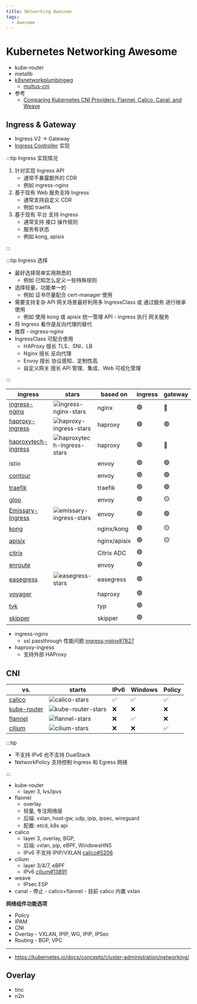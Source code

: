 ```yaml
---
title: Networking Awesome
tags:
  - Awesome
---
```


# Kubernetes Networking Awesome

- kube-router
- metallb
- [k8snetworkplumbingwg](https://github.com/k8snetworkplumbingwg)
  - [multus-cni](https://github.com/k8snetworkplumbingwg/multus-cni)
- 参考
  - [Comparing Kubernetes CNI Providers: Flannel, Calico, Canal, and Weave](https://rancher.com/blog/2019/2019-03-21-comparing-kubernetes-cni-providers-flannel-calico-canal-and-weave/)

## Ingress & Gateway

- Ingress V2 -> Gateway
- [Ingress Controller](https://kubernetes.io/docs/concepts/services-networking/ingress-controllers/#additional-controllers) 实现

:::tip Ingress 实现情况

1. 针对实现 Ingress API
   - 通常不暴露额外的 CDR
   - 例如 ingress-nginx
2. 基于现有 Web 服务支持 Ingress
   - 通常支持自定义 CDR
   - 例如 traefik
3. 基于现有 平台 支持 Ingress
   - 通常支持 接口 操作规则
   - 服务有状态
   - 例如 kong, apisix

:::

:::tip Ingress 选择

- 最好选择简单实用熟悉的
  - 例如 已知怎么定义一些特殊规则
- 选择轻量，功能单一的
  - 例如 证书尽量配合 cert-manager 使用
- 需要支持复杂 API 网关场景最好利用多 IngressClass 或 通过服务 进行继承使用
  - 例如 使用 kong 或 apisix 统一管理 API - ingress 执行 网关服务
- 将 Ingress 看作是反向代理的替代
- 推荐 - ingress-nginx
- IngressClass 可配合使用
  - HAProxy 擅长 TLS、SNI、LB
  - Nginx 擅长 反向代理
  - Envoy 擅长 协议感知、定制性高
  - 自定义网关 擅长 API 管理、集成、Web 可视化管理

:::

| ingress               | stars                        | based on     | ingress | gateway | governance    |
| --------------------- | ---------------------------- | ------------ | ------- | ------- | ------------- |
| [ingress-nginx]       | ![ingress-nginx-stars]       | nginx        | 🟢      | 🔴      |
| [haproxy-ingress]     | ![haproxy-ingress-stars]     | haproxy      | 🟢      | 🟢      |
| [haproxytech-ingress] | ![haproxytech-ingress-stars] | haproxy      | 🟢      | 🔴      | haproxytech   |
| istio                 |                              | envoy        | 🟢      | 🟢      | CNCF/google   |
| [contour]             |                              | envoy        | 🟢      | 🟢      | CNCF          |
| [traefik]             |                              | traefik      | 🟢      | 🟢      |
| [gloo]                |                              | envoy        | 🟢      | 🟡      |
| [Emissary-Ingress]    | ![emissary-ingress-stars]    | envoy        | 🟢      | 🟢      |
| [kong]                |                              | nginx/kong   | 🟢      | 🟡      | Kong          |
| [apisix]              |                              | nginx/apisix | 🟢      | 🟡      | Apache        |
| [citrix]              |                              | Citrix ADC   | 🟢      |
| [enroute]             |                              | envoy        | 🟢      |         | CNCF/saarasio |
| [easegress]           | ![easegress-stars]           | easegress    | 🟢      |         | megaease      |
| [voyager]             |                              | haproxy      | 🟢      |         | AppsCode      |
| [tyk]                 |                              | typ          | 🟢      |
| [skipper]             |                              | skipper      | 🟢      |

[emissary-ingress]: https://github.com/emissary-ingress/emissary
[emissary-ingress-stars]: https://img.shields.io/github/stars/emissary-ingress/emissary
[ingress-nginx]: ./nginx-ingress.md
[ingress-nginx-stars]: https://img.shields.io/github/stars/kubernetes/ingress-nginx
[apisix]: https://github.com/apache/apisix-ingress-controller
[gloo]: https://github.com/solo-io/gloo
[haproxy-ingress]: ./haproxy-ingress.md
[haproxy-ingress-stars]: https://img.shields.io/github/stars/jcmoraisjr/haproxy-ingress
[haproxytech-ingress]: https://github.com/haproxytech/kubernetes-ingress
[haproxytech-ingress-stars]: https://img.shields.io/github/stars/haproxytech/kubernetes-ingress
[kong]: https://github.com/Kong/kubernetes-ingress-controller
[kong-stars]: https://img.shields.io/github/stars/Kong/kubernetes-ingress-controller
[voyager]: https://github.com/voyagermesh/voyager
[contour]: https://github.com/projectcontour/contour
[citrix]: https://github.com/citrix/citrix-k8s-ingress-controller
[enroute]: https://github.com/saarasio/enroute
[easegress]: https://github.com/megaease/easegress
[easegress-stars]: https://img.shields.io/github/stars/megaease/easegress
[tyk]: https://github.com/TykTechnologies/tyk-operator
[skipper]: https://github.com/zalando/skipper
[traefik]: ./traefik-ingress.md

- ingress-nginx
  - ssl passthrough 性能问题 [ingress-nginx#7827](https://github.com/kubernetes/ingress-nginx/issues/7827)
- haproxy-ingress
  - 支持外部 HAProxy

## CNI

| vs.           | starts               | IPv6 | Windows | Policy |
| ------------- | -------------------- | ---- | ------- | ------ |
| [calico]      | ![calico-stars]      | ✅   | ✅      | ✅     |
| [kube-router] | ![kube-router-stars] | ❌   | ❌      | ❌     |
| [flannel]     | ![flannel-stars]     | ❌   | ✅      | ❌     |
| [cilium]      | ![cilium-stars]      | ❌   | ❌      | ✅     |

[cilium]: ./cilium.md
[flannel]: ./flannel.md
[kube-router]: ./kube-router.md
[calico]: ./calico.md
[cilium-stars]: https://img.shields.io/github/stars/cilium/cilium
[flannel-stars]: https://img.shields.io/github/stars/flannel-io/flannel
[kube-router-stars]: https://img.shields.io/github/stars/cloudnativelabs/kube-router
[calico-stars]: https://img.shields.io/github/stars/projectcalico/calico

<!--
[kube-router]: https://github.com/cloudnativelabs/kube-router
[cilium]: https://github.com/cilium/cilium
[flannel]: https://github.com/flannel-io/flannel
[projectcalico/calico]: https://github.com/projectcalico/calico
[k0s-issues]: https://img.shields.io/github/issues/k0sproject/k0s
[k0s-stars]: https://img.shields.io/github/stars/k0sproject/k0s
-->

:::tip

- 不支持 IPv6 也不支持 DualStack
- NetworkPolicy 支持控制 Ingress 和 Egress 网络

:::

- kube-router
  - layer 3, lvs/ipvs
- flannel
  - overlay
  - 轻量, 专注网络层
  - 后端: vxlan, host-gw, udp, ipip, ipsec, wireguard
  - 配置: etcd, k8s api
- calico
  - layer 3, overlay, BGP,
  - 后端: vxlan, pip, eBPF, WindowsHNS
  - IPv6 不支持 IPIP/VXLAN [calico#5206](https://github.com/projectcalico/calico/issues/5206)
- cilium
  - layer 3/4/7, eBPF
  - IPv6 [cilium#13891](https://github.com/cilium/cilium/issues/13891)
- weave
  - IPsec ESP
- canal - 停止 - calico+flannel - 目前 calico 内置 vxlan

**网络组件功能选项**

- Policy
- IPAM
- CNI
- Overlay - VXLAN, IPIP, WG, IPIP, IPSec
- Routing - BGP, VPC

---

- https://kubernetes.io/docs/concepts/cluster-administration/networking/

## Overlay

- tinc
- n2n
